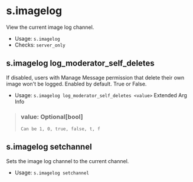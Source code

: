 # s.imagelog
View the current image log channel.<br/>
 - Usage: `s.imagelog`
 - Checks: `server_only`
## s.imagelog log_moderator_self_deletes
If disabled, users with Manage Message permission that delete their own image won't be logged. Enabled by default. True or False.<br/>
 - Usage: `s.imagelog log_moderator_self_deletes <value>`
Extended Arg Info
> ### value: Optional[bool]
> ```
> Can be 1, 0, true, false, t, f
> ```
## s.imagelog setchannel
Sets the image log channel to the current channel.<br/>
 - Usage: `s.imagelog setchannel`
